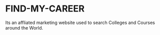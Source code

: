 # FIND-MY-CAREER
Its an affliated marketing website used to search Colleges and Courses around the World.
